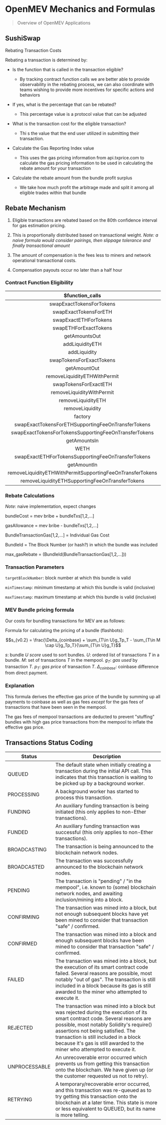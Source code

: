# OpenMEV Mechanics and Formulas

> Overview of OpenMEV Applications

## SushiSwap

Rebating Transaction Costs

Rebating a transaction is determined by:

- Is the function that is called in the transaction eligible?

  - By tracking contract function calls we are better able to provide observability in the rebating
    process, we can also coordinate with teams wishing to provide more incentives for specific
    actions and behaviors

- If yes, what is the percentage that can be rebated?

  - This percentage value is a protocol value that can be adjusted

- What is the transaction cost for the eligible transaction?

  - Thi s the value that the end user utilized in submitting their transaction.

- Calculate the Gas Reporting Index value

  - This uses the gas pricing information from api.txprice.com to calculate the gas pricing
    information to be used in calculating the rebate amount for your transaction

- Calculate the rebate amount from the bundle profit surplus
  - We take how much profit the arbitrage made and split it among all eligible trades within that
    bundle

## Rebate Mechanism

1. Eligible transactions are rebated based on the 80th confidence interval for gas estimation
   pricing.

2. This is proportionally distributed based on transactional weight. _Note: a naive formula would
   consider pairings, then slippage tolerance and finally transactional amount_

3. The amount of compensation is the fees less to miners and network operational transactional
   costs.

4. Compensation payouts occur no later than a half hour

### Contract Function Eligibility

|                    **$function_calls**                    | **%eligible** |
| :-------------------------------------------------------: | :-----------: |
|                 swapExactTokensForTokens                  |      100      |
|                   swapExactTokensForETH                   |      100      |
|                   swapExactETHForTokens                   |      100      |
|                   swapETHForExactTokens                   |      100      |
|                       getAmountsOut                       |     null      |
|                      addLiquidityETH                      |      50       |
|                       addLiquidity                        |      50       |
|                 swapTokensForExactTokens                  |      100      |
|                       getAmountOut                        |     null      |
|               removeLiquidityETHWithPermit                |      100      |
|                   swapTokensForExactETH                   |      100      |
|                 removeLiquidityWithPermit                 |      25       |
|                    removeLiquidityETH                     |      25       |
|                      removeLiquidity                      |      25       |
|                          factory                          |     null      |
|    swapExactTokensForETHSupportingFeeOnTransferTokens     |       #       |
|   swapExactTokensForTokensSupportingFeeOnTransferTokens   |       #       |
|                       getAmountsIn                        |     null      |
|                           WETH                            |     null      |
|    swapExactETHForTokensSupportingFeeOnTransferTokens     |       #       |
|                        getAmountIn                        |     null      |
| removeLiquidityETHWithPermitSupportingFeeOnTransferTokens |       #       |
|      removeLiquidityETHSupportingFeeOnTransferTokens      |       #       |

### Rebate Calculations

_Note_: naive implementation, expect changes

bundleCost = mev bribe + bundleTxs[1,2,...]

gasAllowance = mev bribe - bundleTxs[1,2,...]

BundleTransactionGas[1,2,...] = Individual Gas Cost

BundleId = The Block Number (or hash?) in which the bundle was included

max_gasRebate = (BundleId(BundleTransactionGas[1,2,...]))

### Transaction Parameters

`targetBlockNumber`: block number at which this bundle is valid

`minTimestamp`: minimum timestamp at which this bundle is valid (inclusive)

`maxTimestamp`: maximum timestamp at which this bundle is valid (inclusive)

### MEV Bundle pricing formula

Our costs for bundling transactions for MEV are as follows:

Formula for calculating the pricing of a bundle (flashbots):

$$s_{v0.2} = \frac{\Delta_{coinbase} + \sum_{T\in U}g_Tp_T - \sum_{T\in M \cap U}g_Tp_T}{\sum_{T\in U}g_T}$$

$s$: bundle $U$ _score_ used to sort bundles. $U$: ordered list of transactions $T$ in a bundle.
$M$: set of transactions $T$ in the mempool. $g_{T}$: _gas used_ by transaction $T$. $p_{T}$: _gas
price_ of transaction $T$. $\Delta_{coinbase}$: coinbase difference from direct payment.

### Explanation

This formula derives the effective gas price of the bundle by summing up all payments to coinbase as
well as gas fees _except_ for the gas fees of transactions that have been seen in the mempool.

The gas fees of mempool transactions are deducted to prevent "stuffing" bundles with high gas price
transactions from the mempool to inflate the effective gas price.

## Transactions Status Coding

| Status        | Description                                                                                                                                                                                                                                                                                                                       |
| ------------- | --------------------------------------------------------------------------------------------------------------------------------------------------------------------------------------------------------------------------------------------------------------------------------------------------------------------------------- |
| QUEUED        | The default state when initially creating a transaction during the initial API call. This indicates that this transaction is waiting to be picked up by a background worker.                                                                                                                                                      |
| PROCESSING    | A background worker has started to process this transaction.                                                                                                                                                                                                                                                                      |
| FUNDING       | An auxiliary funding transaction is being initiated (this only applies to non-Ether transactions).                                                                                                                                                                                                                                |
| FUNDED        | An auxiliary funding transaction was successful (this only applies to non-Ether transactions).                                                                                                                                                                                                                                    |
| BROADCASTING  | The transaction is being announced to the blockchain network nodes.                                                                                                                                                                                                                                                               |
| BROADCASTED   | The transaction was successfully announced to the blockchain network nodes.                                                                                                                                                                                                                                                       |
| PENDING       | The transaction is "pending" / "in the mempool", i.e. known to (some) blockchain network nodes, and awaiting inclusion/mining into a block.                                                                                                                                                                                       |
| CONFIRMING    | The transaction was mined into a block, but not enough subsequent blocks have yet been mined to consider that transaction "safe" / confirmed.                                                                                                                                                                                     |
| CONFIRMED     | The transaction was mined into a block and enough subsequent blocks have been mined to consider that transaction "safe" / confirmed.                                                                                                                                                                                              |
| FAILED        | The transaction was mined into a block, but the execution of its smart contract code failed. Several reasons are possible, most notably "out of gas". The transaction is still included in a block because its gas is still awarded to the miner who attempted to execute it.                                                     |
| REJECTED      | The transaction was mined into a block but was rejected during the execution of its smart contract code. Several reasons are possible, most notably Solidity's require() assertions not being satisfied. The transaction is still included in a block because it's gas is still awarded to the miner who attempted to execute it. |
| UNPROCESSABLE | An unrecoverable error occurred which prevents us from getting this transaction onto the blockchain. We have given up (or the customer requested us not to retry).                                                                                                                                                                |
| RETRYING      | A temporary/recoverable error occurred, and this transaction was re-queued as to try getting this transaction onto the blockchain at a later time. This state is more or less equivalent to QUEUED, but its name is more telling.                                                                                                 |
